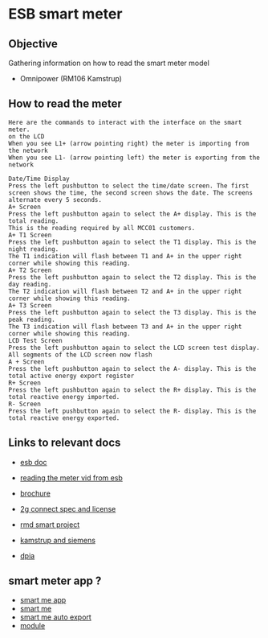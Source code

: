 # ESB smart meter

## Objective 

Gathering information on how to read the smart meter model

- Omnipower (RM106 Kamstrup)

## How to read the meter

```text
Here are the commands to interact with the interface on the smart meter.
on the LCD
When you see L1+ (arrow pointing right) the meter is importing from the network
When you see L1- (arrow pointing left) the meter is exporting from the network

Date/Time Display
Press the left pushbutton to select the time/date screen. The first screen shows the time, the second screen shows the date. The screens alternate every 5 seconds.
A+ Screen
Press the left pushbutton again to select the A+ display. This is the total reading.
This is the reading required by all MCC01 customers.
A+ T1 Screen
Press the left pushbutton again to select the T1 display. This is the night reading.
The T1 indication will flash between T1 and A+ in the upper right corner while showing this reading.
A+ T2 Screen
Press the left pushbutton again to select the T2 display. This is the day reading.
The T2 indication will flash between T2 and A+ in the upper right corner while showing this reading.
A+ T3 Screen
Press the left pushbutton again to select the T3 display. This is the peak reading.
The T3 indication will flash between T3 and A+ in the upper right corner while showing this reading.
LCD Test Screen
Press the left pushbutton again to select the LCD screen test display. All segments of the LCD screen now flash
A + Screen
Press the left pushbutton again to select the A- display. This is the total active energy export register
R+ Screen
Press the left pushbutton again to select the R+ display. This is the total reactive energy imported.
R- Screen
Press the left pushbutton again to select the R- display. This is the total reactive energy exported.
```

## Links to relevant docs

- [esb doc](https://www.esbnetworks.ie/existing-connection/meters-readings/how-to-read-your-meter/electronic-business-meters)
- [reading the meter vid from esb](https://www.youtube.com/embed/hPbVoIpxFeIA)
- [brochure](https://www.esbnetworks.ie/docs/default-source/publications/smart-metering-leave-behind-brochure.pdf?sfvrsn=59a707f0_5)
- [2g connect spec and license](https://www.comreg.ie/media/dlm_uploads/2017/07/ComReg-1767.pdf)
- [rmd smart project](https://rmdservice.com/wp-content/uploads/2018/12/esbn-smart-igg-presentation-jan-2019.pdf)
- [kamstrup and siemens](https://new.siemens.com/ie/en/company/news/kamstrup-and-siemens-to-roll-out-large-scale-smart-metering-project-in-ireland.html)

- [dpia](https://www.esbnetworks.ie/docs/default-source/default-document-library/smart-metering-register-data-dpia.pdf?sfvrsn=abee01f0_0)


## smart meter app ?

- [smart me app](https://web.smart-me.com/en/project/smart-me-app-2/)
- [smart me](https://web.smart-me.com/en/project/kamstrup-module/)
- [smart me auto export](https://doc.smart-me.com/configuration/auto-export)
- [module](https://doc.smart-me.com/products/kamstrup-module)
